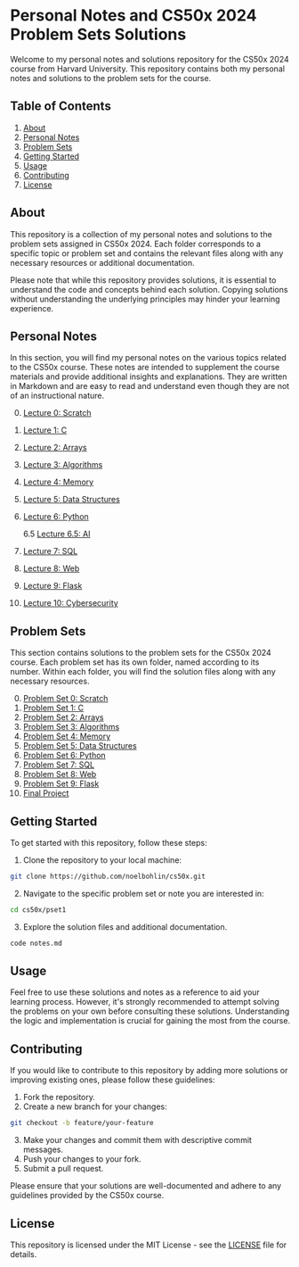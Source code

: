 # Personal Notes and CS50x 2024 Problem Sets Solutions

Welcome to my personal notes and solutions repository for the CS50x 2024 course from Harvard University. This repository contains both my personal notes and solutions to the problem sets for the course.

## Table of Contents

1. [About](#about)
2. [Personal Notes](#personal-notes)
3. [Problem Sets](#problem-sets)
4. [Getting Started](#getting-started)
5. [Usage](#usage)
6. [Contributing](#contributing)
7. [License](#license)

## About

This repository is a collection of my personal notes and solutions to the problem sets assigned in CS50x 2024. Each folder corresponds to a specific topic or problem set and contains the relevant files along with any necessary resources or additional documentation.

Please note that while this repository provides solutions, it is essential to understand the code and concepts behind each solution. Copying solutions without understanding the underlying principles may hinder your learning experience.

## Personal Notes

In this section, you will find my personal notes on the various topics related to the CS50x course. These notes are intended to supplement the course materials and provide additional insights and explanations. They are written in Markdown and are easy to read and understand even though they are not of an instructional nature.

0. [Lecture 0: Scratch](./lecture1/)
1. [Lecture 1: C](./lecture1/)
2. [Lecture 2: Arrays](./lecture2/)
3. [Lecture 3: Algorithms](./lecture3/)
4. [Lecture 4: Memory](./lecture4/)
5. [Lecture 5: Data Structures](./lecture5/)
6. [Lecture 6: Python](./lecture6/) 

    6.5 [Lecture 6.5: AI](./lecture6/)
7. [Lecture 7: SQL](./lecture7/)
8. [Lecture 8: Web](./lecture8/)
9. [Lecture 9: Flask](./lecture9/)
10. [Lecture 10: Cybersecurity](./lecture10/)

## Problem Sets

This section contains solutions to the problem sets for the CS50x 2024 course. Each problem set has its own folder, named according to its number. Within each folder, you will find the solution files along with any necessary resources.

0. [Problem Set 0: Scratch](./pset0/)
1. [Problem Set 1: C](./pset1/)
2. [Problem Set 2: Arrays](./pset2/)
3. [Problem Set 3: Algorithms](./pset3/)
4. [Problem Set 4: Memory](./pset4/)
5. [Problem Set 5: Data Structures](./pset5/)
6. [Problem Set 6: Python](./pset6/)
7. [Problem Set 7: SQL](./pset7/)
8. [Problem Set 8: Web](./pset8/)
9. [Problem Set 9: Flask](./pset9/)
10. [Final Project](./final_project/)

## Getting Started

To get started with this repository, follow these steps:

1. Clone the repository to your local machine:

```bash
git clone https://github.com/noelbohlin/cs50x.git
```

2. Navigate to the specific problem set or note you are interested in:

```bash
cd cs50x/pset1
```

3. Explore the solution files and additional documentation.

```bash
code notes.md
```

## Usage

Feel free to use these solutions and notes as a reference to aid your learning process. However, it's strongly recommended to attempt solving the problems on your own before consulting these solutions. Understanding the logic and implementation is crucial for gaining the most from the course.

## Contributing

If you would like to contribute to this repository by adding more solutions or improving existing ones, please follow these guidelines:

1. Fork the repository.
2. Create a new branch for your changes:

```bash
git checkout -b feature/your-feature 
```

3. Make your changes and commit them with descriptive commit messages.
4. Push your changes to your fork.
5. Submit a pull request.

Please ensure that your solutions are well-documented and adhere to any guidelines provided by the CS50x course.

## License

This repository is licensed under the MIT License - see the [LICENSE](./LICENSE) file for details.
